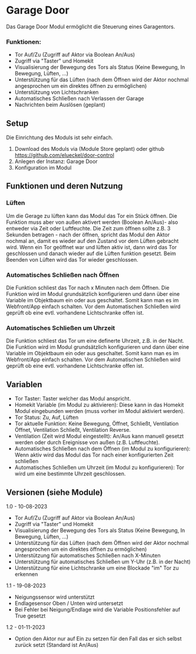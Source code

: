 # Garage Door

Das Garage Door Modul ermöglicht die Steuerung eines Garagentors. 

### Funktionen:
* Tor Auf/Zu (Zugriff auf Aktor via Boolean An/Aus)
* Zugriff via "Taster" und Homekit
* Visualisierung der Bewegung des Tors als Status (Keine Bewegung, In Bewegung, Lüften, ...)
* Unterstützung für das Lüften (nach dem Öffnen wird der Aktor nochmal angesprochen um ein direktes öffnen zu ermöglichen)
* Unterstützung von Lichtschranken
* Automatisches Schließen nach Verlassen der Garage
* Nachrichten beim Auslösen (geplant)

## Setup
Die Einrichtung des Moduls ist sehr einfach. 
1. Download des Moduls via (Module Store geplant) oder github https://github.com/elueckel/door-control 
2. Anlegen der Instanz: Garage Door
3. Konfiguration im Modul 

## Funktionen und deren Nutzung

### Lüften
Um die Gerage zu lüften kann das Modul das Tor ein Stück öffnen. Die Funktion muss aber von außen aktivert werden (Boolean An/Aus)- also entweder via Zeit oder Luftfeuchte. Die Zeit zum öffnen sollte z.B. 3 Sekunden betragen - nach der öffnen, spricht das Modul den Aktor nochmal an, damit es wieder auf den Zustand vor dem Lüften gebracht wird. 
Wenn ein Tor geöffnet war und lüften aktiv ist, dann wird das Tor geschlossen und danach wieder auf die Lüften funktion gesetzt. 
Beim Beenden von Lüften wird das Tor wieder geschlossen.

### Automatisches Schließen nach Öffnen
Die Funktion schliest das Tor nach x Minuten nach dem Öffnen. Die Funktion wird im Modul grundsätzlich konfigurieren und dann über eine Variable im Objektbaum ein oder aus geschaltet. Somit kann man es im Webfront/App einfach schalten. Vor dem Automatischen Schließen wird geprüft ob eine evtl. vorhandene Lichtschranke offen ist.  
### Automatisches Schließen um Uhrzeit
Die Funktion schliest das Tor um eine definerte Uhrzeit, z.B. in der Nacht. Die Funktion wird im Modul grundsätzlich konfigurieren und dann über eine Variable im Objektbaum ein oder aus geschaltet. Somit kann man es im Webfront/App einfach schalten. Vor dem Automatischen Schließen wird geprüft ob eine evtl. vorhandene Lichtschranke offen ist.
## Variablen

* Tor Taster: Taster welcher das Modul anspricht.
* Homekit Variable (im Modul zu aktivieren): Diese kann in das Homekit Modul eingebunden werden (muss vorher im Modul aktiviert werden).
* Tor Status: Zu, Auf, Lüften
* Tor aktuelle Funktion: Keine Bewegung, Öffnet, Schließt, Ventilation Öffnet, Ventilation Schließt, Ventilation Reverse.
* Ventilation (Zeit wird Modul eingestellt): An/Aus kann manuell gesetzt werden oder durch Ereignisse von außen (z.B. Luftfeuchte).
* Automatisches Schließen nach dem Öffnen (im Modul zu konfigurieren): Wenn aktiv wird das Modul das Tor nach einer konfigurierten Zeit schließen
* Automatisches Schließen um Uhrzeit (im Modul zu konfigurieren): Tor wird um eine bestimmte Uhrzeit geschlossen.


## Versionen (siehe Module)
1.0 - 10-08-2023
* Tor Auf/Zu (Zugriff auf Aktor via Boolean An/Aus)
* Zugriff via "Taster" und Homekit
* Visualisierung der Bewegung des Tors als Status (Keine Bewegung, In Bewegung, Lüften, ...)
* Unterstützung für das Lüften (nach dem Öffnen wird der Aktor nochmal angesprochen um ein direktes öffnen zu ermöglichen)
* Unterstützung für automatisches Schließen nach X-Minuten
* Unterstützung für automatisches Schließen um Y-Uhr (z.B. in der Nacht)
* Unterstützung für eine Lichtschranke um eine Blockade "im" Tor zu erkennen

1.1 - 19-08-2023
* Neigungssensor wird unterstützt
* Endlagesensor Oben / Unten wird untersetzt
* Bei Fehler bei Neigung/Endlage wird die Variable Positionsfehler auf True gesetzt

1.2 - 01-11-2023
* Option den Aktor nur auf Ein zu setzen für den Fall das er sich selbst zurück setzt (Standard ist An/Aus)